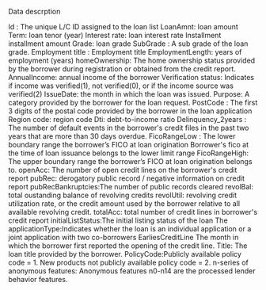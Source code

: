 Data descrption

Id :  The unique L/C ID assigned to the loan list
LoanAmnt:   loan amount
Term: loan tenor (year)
Interest rate: loan interest rate
Installment installment amount
Grade: loan grade
SubGrade : A sub grade of the loan grade.
Employment title : Employment title
EmploymentLength:  years of employment (years)
homeOwnership: The home ownership status provided by the borrower during registration
or obtained from the credit report.
AnnualIncome: annual income of the borrower
Verification status: Indicates if income was verified(1), not verified(0), or if the income source was verified(2)
IssueDate: the month in which the loan was issued.
Purpose:   A category provided by the borrower for the loan request.
PostCode :  The first 3 digits of the postal code provided by the borrower in the loan application
Region code:  region code
Dti: debt-to-income ratio
Delinquency_2years : The number of default events in the borrower's credit files in the past two years that are more than 30 days overdue.
FicoRangeLow : The lower boundary range the borrower’s FICO at loan origination
Borrower's fico at the time of loan issuance belongs to the lower limit range
FicoRangeHigh: The upper boundary range the borrower’s FICO at loan origination
belongs to.
openAcc: The number of open credit lines on the borrower's credit report
pubRec: derogatory public record / negative information on credit report 
pubRecBankruptcies:The number of public records cleared 
revolBal: total oustanding balance of revolving credits
revolUtil: revolving credit utilization rate, or the credit amount used by the borrower relative to all available revolving credit.
totalAcc: total number of credit lines in borrower's credit report
initialListStatus:The initial listing status of the loan
The applicationType:Indicates whether the loan is an individual application or a joint application with two co-borrowers
EarliesCreditLine The month in which the borrower first reported the opening of the credit line.
Title: The loan title provided by the borrower.
PolicyCode:Publicly available policy code = 1. New products not publicly available policy code = 2.
n-series of anonymous features: Anonymous features n0-n14 are the processed lender behavior features.